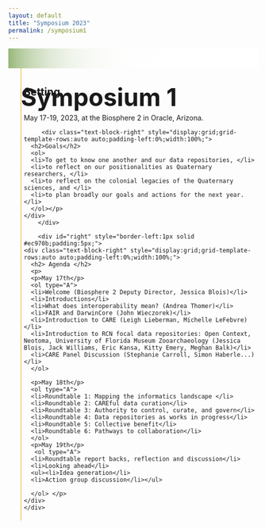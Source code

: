 ```yaml
---
layout: default
title: "Symposium 2023"
permalink: /symposium1
---
```


<style>
    ol, li {
        color: black;
        font-size:20px;
    }
</style>

<div class="text-block-right" style="display:grid;background-image:linear-gradient(to left, #fff, 90%, #97b779);padding:0;margin-right:0;width:100%;" id="headingblock">
    <div class="text-block-right" style="display:grid;grid-template-rows:40px auto;background-color:transparent;padding-left:5%;align-content:center;width:95%;" id="heading-left">
      <h1 style="font-size:calc(20px + 3vw);height:40px;align-self:start;">Symposium 1</h1>
    </div>
  </div>
  
<div class="text-block-right" style="display:grid;grid-template-rows:auto auto;padding-left:5%;width:95%;">
    <div id="left" style="border-left:1px solid #ec970b;padding:5px;">
        <div class="text-block-right" style="display:grid;grid-template-rows:auto auto;padding-left:0%;width:100%;">
          <h2>Setting</h2>
          <p style="margin-bottom:0px;">May 17-19, 2023, at the Biosphere 2 in Oracle, Arizona.</p>
        </div>


         <div class="text-block-right" style="display:grid;grid-template-rows:auto auto;padding-left:0%;width:100%;">
      <h2>Goals</h2>
      <ol>
      <li>To get to know one another and our data repositories, </li>
      <li>to reflect on our positionalities as Quaternary researchers, </li>
      <li>to reflect on the colonial legacies of the Quaternary sciences, and </li>
      <li>to plan broadly our goals and actions for the next year.</li>
      </ol></p>
    </div>
        </div>

        <div id="right" style="border-left:1px solid #ec970b;padding:5px;">
    <div class="text-block-right" style="display:grid;grid-template-rows:auto auto;padding-left:0%;width:100%;">
      <h2> Agenda </h2>
      <p>
      <p>May 17th</p>
      <ol type="A">
      <li>Welcome (Biosphere 2 Deputy Director, Jessica Blois)</li>
      <li>Introductions</li>
      <li>What does interoperability mean? (Andrea Thomer)</li>
      <li>FAIR and DarwinCore (John Wieczorek)</li>
      <li>Introduction to CARE (Leigh Lieberman, Michelle LeFebvre)</li>
      <li>Introduction to RCN focal data repositories: Open Context, Neotoma, University of Florida Museum Zooarchaeology (Jessica Blois, Jack Williams, Eric Kansa, Kitty Emery, Meghan Balk)</li>
      <li>CARE Panel Discussion (Stephanie Carroll, Simon Haberle...)</li>
      </ol>
      
      <p>May 18th</p>
      <ol type="A">
      <li>Roundtable 1: Mapping the informatics landscape </li>
      <li>Roundtable 2: CAREful data curation</li>
      <li>Roundtable 3: Authority to control, curate, and govern</li>
      <li>Roundtable 4: Data repositories as works in progress</li>
      <li>Roundtable 5: Collective benefit</li>
      <li>Roundtable 6: Pathways to collaboration</li>
      </ol>
      <p>May 19th</p>
       <ol type="A">
      <li>Roundtable report backs, reflection and discussion</li>
      <li>Looking ahead</li>
      <ul><li>Idea generation</li>
      <li>Action group discussion</li></ul>
      
      </ol> </p>
    </div>
    </div>


</div>
